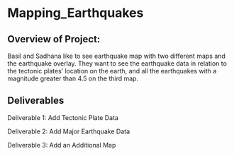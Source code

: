 # Mapping_Earthquakes

## Overview of Project:
Basil and Sadhana like to see earthquake map with two different maps and the earthquake overlay. They want to see the earthquake data in relation 
to the tectonic plates’ location on the earth, and all the earthquakes with a magnitude greater than 4.5 on the third map.

## Deliverables

Deliverable 1: Add Tectonic Plate Data

Deliverable 2: Add Major Earthquake Data

Deliverable 3: Add an Additional Map

